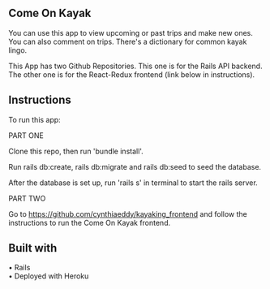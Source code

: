 ## Come On Kayak 

You can use this app to view upcoming or past trips and make new ones. You can also comment on trips. There's a dictionary for common kayak lingo.


This App has two Github Repositories. This one is for the Rails API backend. The other one is for the React-Redux frontend (link below in instructions).





## Instructions

To run this app:

PART ONE

Clone this repo, then run 'bundle install'.

Run rails db:create, rails db:migrate and rails db:seed to seed the database.

After the database is set up, run 'rails s' in terminal to start the rails server.

PART TWO

Go to https://github.com/cynthiaeddy/kayaking_frontend and follow the instructions to run the Come On Kayak frontend. 

## Built with

• Rails </br>
• Deployed with Heroku



